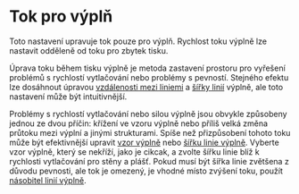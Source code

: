 Tok pro výplň
====
Toto nastavení upravuje tok pouze pro výplň. Rychlost toku výplně lze nastavit odděleně od toku pro zbytek tisku.

Úprava toku během tisku výplně je metoda zastavení prostoru pro vyřešení problémů s rychlostí vytlačování nebo problémy s pevností. Stejného efektu lze dosáhnout úpravou [vzdálenosti mezi liniemi](../infill/infill_line_distance.md) a [šířky linií](../resolution/infill_line_width.md) výplně, ale toto nastavení může být intuitivnější.

Problémy s rychlostí vytlačování nebo silou výplně jsou obvykle způsobeny jednou ze dvou příčin: křížení ve vzoru výplně nebo příliš velká změna průtoku mezi výplní a jinými strukturami. Spíše než přizpůsobení tohoto toku může být efektivnější upravit [vzor výplně](../infill/infill_pattern.md) nebo [šířku linie výplně](../resolution/infill_line_width.md). Vyberte vzor výplně, který se nekříží, jako je cikcak, a zvolte šířku linie blíž k rychlosti vytlačování pro stěny a plášť. Pokud musí být šířka linie zvětšena z důvodu pevnosti, ale tok je omezený, je vhodné místo zvýšení toku, použít [násobitel linií výplně](../infill/infill_multiplier.md).
